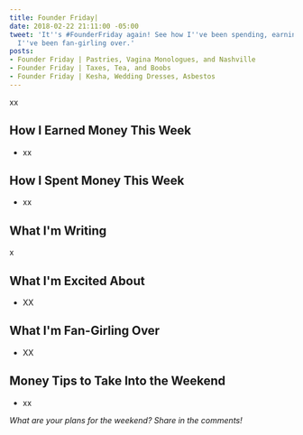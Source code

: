 ```yaml
---
title: Founder Friday|
date: 2018-02-22 21:11:00 -05:00
tweet: 'It''s #FounderFriday again! See how I''ve been spending, earning, and what
  I''ve been fan-girling over.'
posts:
- Founder Friday | Pastries, Vagina Monologues, and Nashville
- Founder Friday | Taxes, Tea, and Boobs
- Founder Friday | Kesha, Wedding Dresses, Asbestos
---
```


xx

## How I Earned Money This Week

* xx

## How I Spent Money This Week

* xx

## What I'm Writing

x

## What I'm Excited About

* XX

## What I'm Fan-Girling Over

* XX

## Money Tips to Take Into the Weekend

* xx

*What are your plans for the weekend? Share in the comments!*